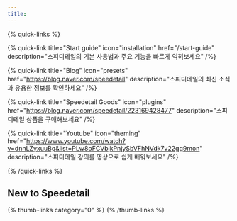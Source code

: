```yaml
---
title:
---
```


{% quick-links %}

{% quick-link title="Start guide" icon="installation" href="/start-guide" description="스피디테일의 기본 사용법과 주요 기능을 빠르게 익혀보세요" /%}

{% quick-link title="Blog" icon="presets" href="https://blog.naver.com/speedetail" description="스피디테일의 최신 소식과 유용한 정보를 확인하세요" /%}

{% quick-link title="Speedetail Goods" icon="plugins" href="https://blog.naver.com/speedetail/223169428477" description="스피디테일 상품을 구매해보세요" /%}

{% quick-link title="Youtube" icon="theming" href="https://www.youtube.com/watch?v=dnnLZyxuuBg&list=PLw8oFCVbjkPnjySbVFhNVdk7v22gg9mon" description="스피디테일 강의를 영상으로 쉽게 배워보세요" /%}

{% /quick-links %}

## New to Speedetail

{% thumb-links category="0" %}
{% /thumb-links %}
